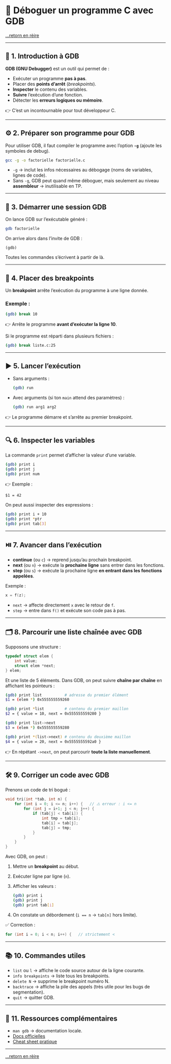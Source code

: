 # 🐞 Déboguer un programme C avec GDB

[...retorn en rèire](../menu.md)

---

## 🚀 1. Introduction à GDB

**GDB (GNU Debugger)** est un outil qui permet de :

* Exécuter un programme **pas à pas**.
* Placer des **points d’arrêt** (*breakpoints*).
* **Inspecter** le contenu des variables.
* **Suivre** l’exécution d’une fonction.
* Détecter les **erreurs logiques ou mémoire**.

👉 C’est un incontournable pour tout développeur C.

---

## ⚙️ 2. Préparer son programme pour GDB

Pour utiliser GDB, il faut compiler le programme avec l’option **`-g`** (ajoute les symboles de debug).

```bash
gcc -g -o factorielle factorielle.c
```

* `-g` → inclut les infos nécessaires au débogage (noms de variables, lignes de code).
* Sans `-g`, GDB peut quand même déboguer, mais seulement au niveau **assembleur** → inutilisable en TP.

---

## 🏁 3. Démarrer une session GDB

On lance GDB sur l’exécutable généré :

```bash
gdb factorielle
```

On arrive alors dans l’invite de GDB :

```
(gdb)
```

Toutes les commandes s’écrivent à partir de là.

---

## 🎯 4. Placer des breakpoints

Un **breakpoint** arrête l’exécution du programme à une ligne donnée.

### Exemple :

```bash
(gdb) break 10
```

👉 Arrête le programme **avant d’exécuter la ligne 10**.

Si le programme est réparti dans plusieurs fichiers :

```bash
(gdb) break liste.c:25
```

---

## ▶️ 5. Lancer l’exécution

* Sans arguments :

  ```bash
  (gdb) run
  ```
* Avec arguments (si ton `main` attend des paramètres) :

  ```bash
  (gdb) run arg1 arg2
  ```

👉 Le programme démarre et s’arrête au premier breakpoint.

---

## 🔍 6. Inspecter les variables

La commande `print` permet d’afficher la valeur d’une variable.

```bash
(gdb) print i
(gdb) print j
(gdb) print num
```

👉 Exemple :

```
$1 = 42
```

On peut aussi inspecter des expressions :

```bash
(gdb) print i + 10
(gdb) print *ptr
(gdb) print tab[3]
```

---

## ⏯️ 7. Avancer dans l’exécution

* **continue** (ou `c`) → reprend jusqu’au prochain breakpoint.
* **next** (ou `n`) → exécute la **prochaine ligne** sans entrer dans les fonctions.
* **step** (ou `s`) → exécute la prochaine ligne **en entrant dans les fonctions appelées**.

Exemple :

```c
x = f(z);
```

* `next` → affecte directement `x` avec le retour de `f`.
* `step` → entre dans `f()` et exécute son code pas à pas.

---

## 🗂️ 8. Parcourir une liste chaînée avec GDB

Supposons une structure :

```c
typedef struct elem {
    int value;
    struct elem *next;
} elem;
```

Et une liste de 5 éléments.
Dans GDB, on peut suivre **chaîne par chaîne** en affichant les pointeurs :

```bash
(gdb) print list          # adresse du premier élément
$1 = (elem *) 0x555555559260

(gdb) print *list         # contenu du premier maillon
$2 = { value = 10, next = 0x555555559280 }

(gdb) print list->next
$3 = (elem *) 0x555555559280

(gdb) print *(list->next) # contenu du deuxième maillon
$4 = { value = 20, next = 0x5555555592a0 }
```

👉 En répétant `->next`, on peut parcourir **toute la liste manuellement**.

---

## 🛠️ 9. Corriger un code avec GDB

Prenons un code de tri bogué :

```c
void tri(int *tab, int n) {
    for (int i = 0; i <= n; i++) {   // ⚠️ erreur : i <= n
        for (int j = i+1; j < n; j++) {
            if (tab[j] < tab[i]) {
                int tmp = tab[i];
                tab[i] = tab[j];
                tab[j] = tmp;
            }
        }
    }
}
```

Avec GDB, on peut :

1. Mettre un **breakpoint** au début.
2. Exécuter ligne par ligne (`n`).
3. Afficher les valeurs :

   ```bash
   (gdb) print i
   (gdb) print j
   (gdb) print tab[i]
   ```
4. On constate un débordement (`i == n` → `tab[n]` hors limite).

✅ Correction :

```c
for (int i = 0; i < n; i++) {   // strictement <
```

---

## 📚 10. Commandes utiles

* `list` ou `l` → affiche le code source autour de la ligne courante.
* `info breakpoints` → liste tous les breakpoints.
* `delete N` → supprime le breakpoint numéro N.
* `backtrace` → affiche la pile des appels (très utile pour les bugs de segmentation).
* `quit` → quitter GDB.

---

## 📌 11. Ressources complémentaires

* `man gdb` → documentation locale.
* [Docs officielles](https://sourceware.org/gdb/documentation/)
* [Cheat sheet pratique](https://gist.github.com/rkubik/b96c23bd8ed58333de37f2b8cd052c30)

---

[...retorn en rèire](../menu.md)